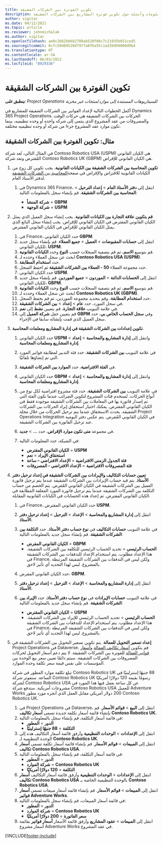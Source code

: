 ```yaml
---
title: تكوين الفوترة بين الشركات الشقيقة
description: يوفر هذا المقال معلومات وأمثلة حول تكوين فوترة المشاريع بين الشركات الشقيقة.
author: sigitac
ms.date: 04/12/2021
ms.topic: article
ms.reviewer: johnmichalak
ms.author: sigitac
ms.openlocfilehash: ae0c2662bb6b2789ab520f08c7c21935b651ced5
ms.sourcegitcommit: 6cfc50d89528df977a8f6a55c1ad39d99800d9b4
ms.translationtype: HT
ms.contentlocale: ar-SA
ms.lasthandoff: 06/03/2022
ms.locfileid: "8929336"
---
```

# <a name="configure-intercompany-invoicing"></a>تكوين الفوترة بين الشركات الشقيقة

_**ينطبق على:** Project Operations للسيناريوهات المستندة إلى موارد/منتجات غير مخزنة‬_

أكمل الخطوات التالية لإعداد الفواتير بين الشركات الشقيقة للمشاريع في Dynamics 365 Project Operations. الحركات بين الشركات الشقيقة هي حركات الوقت والمصروفات من عقد المشروع الذي ينتمي إلى شركه واحده أو وحده تنظيميه، بينما تكون موارد عقد المشروع جزءا من شركه أو وحده تنظيميه مختلفه.

## <a name="example-configure-intercompany-invoicing"></a>مثال: تكوين الفوترة بين الشركات الشقيقة

في المثال التالي، تُعد شركة Contoso Robotics USA ‏(USPM) هي الكيان القانوني المُقترض وتعد شركة Contoso Robotics UK ‏(GBPM) هي الكيان القانوني للإقراض. 

1. **تكوين المحاسبة بين الشركات الشقيقة بين الكيانات القانونية**. يجب تكوين كل زوج من الكيانات القانونية للاقتراض والإقراض في صفحة[المحاسبة بين الشركات الشقيقة](/dynamics365/finance/general-ledger/intercompany-accounting-setup) لدفتر الأستاذ العام.
    
    1. في Dynamics 365 Finance، انتقل إلى **دفتر الأستاذ العام** > **إعداد الترحيل** > **المحاسبة بين الشركات الشقيقة**. قم بإنشاء سجل بالمعلومات التالية:

        - **شركة المنشأ** = **GBPM**
        - **شركة الوجهة** = **USPM**

2. **قم بتكوين علاقة التجارة بين الكيانات القانونية**. يجب إنشاء سجل العميل الذي يمثل الكيان القانوني المقترض في الكيان القانوني للإقراض. يجب إنشاء سجل البائع الذي يمثل الكيان القانوني للإقراض في الكيان القانوني المقترض.

     1. في Finance، حدد الكيان القانوني **GBPM**.
     2. انتقل إلى **حسابات المقبوضات** > **العميل** > **جميع العملاء**. قم بإنشاء سجل جديد للكيان القانوني، **USPM**.
     3. قم بتوسيع **الاسم**، ثم قم بتصفية السجلات حسب **النوع** وحدد **الكيانات القانونية**. 
     4. ابحث عن سجل العملاء وحدده لـ **Contoso Robotics USA ‏(USPM)**.
     5. حدد **استخدام المطابقة**. 
     6. حدد مجموعة العملاء **50 - العملاء بين الشركات الشقيقة** ثم احفظ السجل.
     7. حدد الكيان القانوني **USPM**.
     8. انتقل إلى **الحسابات الدائنة** > **الموردون** > **جميع الموردين**. قم بإنشاء سجل جديد للكيان القانوني، **GBPM**.
     9. قم بتوسيع **الاسم**، ثم قم بتصفية السجلات حسب **النوع** وحدد **الكيانات القانونية**. 
     10. ابحث عن سجل العملاء وحدده لـ **Contoso Robotics UK ‏(GBPM)**.
     11. حدد **استخدام المطابقة**، وقم بتحديد مجموعة الموردين، ثم قم بحفظ السجل.
     12. في سجل المورد، حدد **عام** > **إعداد** > **بين الشركات الشقيقة**.
     13. في علامة التبويب **علاقة التجارة**، قم بتعيين **نشط** إلى **نعم**.
     14. قم بتعيين حقل **شركة العميل** إلى **GBPM** وفي **سجل الحساب الخاص بي**، حدد سجل العميل الذي قمت بإنشائه سابقا في الإجراء.

3. **تكوين إعدادات بين الشركات الشقيقة في إدارة المشاريع ومعلمات المحاسبة**. 

    1. حدد الكيان القانوني **USPM** وانتقل إلى **إدارة المشاريع والمحاسبة** > **إعداد** > **إدارة المشاريع ومعلمات المحاسبة**.
    2. في علامة التبويب **بين الشركات الشقيقة**، حدد فئة التدبير لمطابقة فواتير المورد التي تم إنشاؤها تلقائيًا.
    3. في **الفئة الافتراضية**، حدد **الموارد بين الشركات الشقيقة**.
    4. حدد الكيان القانوني **GBPM** وانتقل إلى **إدارة المشاريع والمحاسبة** > **إعداد** > **إدارة المشاريع ومعلمات المحاسبة**.
    5. في علامة التبويب **بين الشركات الشقيقة**، حدد فئة مشروع افتراضية لكل نوع من أنواع الحركات. تُستخدم فئات المشروع لتكوين الضرائب عندما تكون الفئة التي تم إصدار فاتورة بها في المعاملات بين الشركات الشقيقة موجودة فقط في الكيان القانوني المقترض. يمكنك اختيار استحقاق إيراد الحركات بين الشركات الشقيقة. يحدث الاستحقاق عندما يتم ترحيل الحركات من خلال مجلة Project Operations Integration في الكيان القانوني المُقرض. يتم عكس دفتر اليومية عند ترحيل الفاتورة بين الشركات الشقيقة.
    6. في مجموعة **متى تكون موارد الإقراض**، حدد **...** > **جديد**. 
    7. في الشبكة، حدد المعلومات التالية:

          - **الكيان القانوني المقترض** = **USPM**
          - **استحقاق الإيراد** = **نعم**
          - **فئة الجدول الزمني الافتراضية** = **الإعداد الافتراضي – ساعة**
          - **فئة المصروفات الافتراضية** = **الإعداد الافتراضي - المصروفات**

4. **تعيين حسابات التكاليف والإيرادات بين الشركات الشقيقة في إعداد ترحيل دفتر الأستاذ**. يتم قيد حساب الإيرادات بين الشركات الشقيقة عندما يتم ترحيل فاتورة العميل بين الشركات الشقيقة في الكيان القانوني المُقرض. يتم الخصم من حساب التكلفة بين الشركات الشقيقة عندما يتم ترحيل فاتورة المورد المعلقة المطابقة في الكيان القانوني المقترض. تم إعداد هذه الحسابات في الكيانات القانونية المقابلة. 
      
     1. في Finance، حدد الكيان القانوني المقترض **USPM**. 
     2. انتقل إلى **إدارة المشاريع والمحاسبة** > **الإعداد** > **الترحيل** > **إعداد ترحيل دفتر الأستاذ**. 
     3. في علامة التبويب **حسابات التكاليف** في **نوع حساب دفتر الأستاذ**، حدد **التكلفة بين الشركات الشقيقة**. قم بإنشاء سجل جديد بالمعلومات التالية:
      
        - **الكيان القانوني المقرض** = **GBPM**
        - **الحساب الرئيسي** = تحديد الحساب الرئيسي للتكلفة بين الشركات الشقيقة. هذا الإعداد مطلوب. يتم استخدام الإعداد للتدفقات بين الشركات الشقيقة في Finance، ولكن ليس في التدفقات بين الشركات الشقيقة المرتبطة بالمشروع. ليس لهذا التحديد أي تأثير لاحق. 
        
     4. حدد الكيان القانوني المقرض، **GBPM**. 
     5. انتقل إلى **إدارة المشاريع والمحاسبة** > **الإعداد** > **الترحيل** > **إعداد ترحيل دفتر الأستاذ**. 
     6. في علامة التبويب **حسابات الإيرادات** في **نوع حساب دفتر الأستاذ**، حدد **الإيراد بين الشركات الشقيقة**. قم بإنشاء سجل جديد بالمعلومات التالية:

        - **الكيان القانوني المقترض** = **USPM**
        - **الحساب الرئيسي** = تحديد الحساب الرئيسي للإيراد بين الشركات الشقيقة. هذا الإعداد مطلوب. يتم استخدام الإعداد للتدفقات بين الشركات الشقيقة في Finance، ولكن ليس في التدفقات بين الشركات الشقيقة المرتبطة بالمشروع. ليس لهذا التحديد أي تأثير لاحق. 

5. **إعداد تسعير التحويل للعمالة**. يتم تكوين تسعير التحويل بين الشركات الشقيقة في Project Operations في Dataverse. قم بتكوين [أسعار تكاليف العمالة](../pricing-costing/set-up-labor-cost-rate.md#transfer-pricing-and-costs-for-resources-outside-of-your-division-or-legal-entity) و[أسعار فواتير العمالة](../pricing-costing/set-up-labor-bill-rate.md#transfer-pricing-or-set-up-bill-rates-for-resources-from-other-organizational-units-or-divisions) للفوترة بين الشركات الشقيقة. لا يتم دعم أسعار التحويل لحركات المصروفات بين الشركات الشقيقة. سيتم دائمًا تعيين سعر بيع الوحدة بين المؤسسات على نفس قيمة سعر تكلفة وحدة الموارد.

      تبلغ تكلفة موارد المطور في شركة Contoso Robotics UK ‏88 جنيهًا إسترلينيًا في الساعة. ستفوتر شركة Contoso Robotics UK رسومًا بقيمة 120 دولارًا أمريكيًا لشركة Contoso Robotics USA عن كل ساعة يعمل فيها هذا المورد في مشروعات أمريكية. ستدفع شركة Contoso Robotics USA للعميل Adventure Works ‏200 دولار أمريكي مقابل العمل الذي أنجزه مورد مطور Contoso Robotics UK.

      1. في Project Operations في Dataverse، انتقل إلى **البيع** > **قوائم الأسعار**. قم بإنشاء قائمة أسعار تكلفة جديدة تسمى **أسعار تكاليف Contoso Robotics UK.** 
      2. في قائمة أسعار التكلفة، قم بإنشاء سجل بالمعلومات التالية:
         - **الدور** = **المطور**
         - **التكلفة** = **88 جنيهًا إسترلينيًا**
      3. انتقل إلى **الإعدادات** > **الوحدات التنظيمية** وأرفق قائمة أسعار التكاليف هذه إلى الوحدة التنظيمية لـ **Contoso Robotics UK**.
      4. انتقل إلى **المبيعات** > **قوائم الأسعار**. قم بإنشاء قائمة أسعار تكلفة تسمى **أسعار تكاليف Contoso Robotics USA**. 
      5. في قائمة أسعار التكلفة، قم بإنشاء سجل بالمعلومات التالية:
          - **الدور** = **المطور**
          - **شركة الموارد** = **Contoso Robotics UK**
          - **التكلفة** = **120 دولارًا أمريكيًا**
      6. انتقل إلى **الإعدادات** > **الوحدات التنظيمية** وأرفق قائمة أسعار التكاليف **أسعار تكاليف Contoso Robotics USA** بالوحدة التنظيمية الخاصة بـ **Contoso Robotics USA**.
      7. انتقل إلى **المبيعات** > **قوائم الأسعار**. قم بإنشاء قائمة أسعار مبيعات تسمى **أسعار فواتير Adventure Works**. 
      8. في قائمة أسعار المبيعات، قم بإنشاء سجل بالمعلومات التالية:
          - **الدور** = **المطور**
          - **شركة الموارد** = **Contoso Robotics UK**
          - **سعر الفاتورة** = **200 دولارًا أمريكيًا**
      9. انتقل إلى **المبيعات** > **عقود المشاريع** وأرفق قائمة الأسعار **أسعار فواتير** بقائمة أسعار مشروع Adventure Works في عقد المشروع.


[!INCLUDE[footer-include](../includes/footer-banner.md)]
